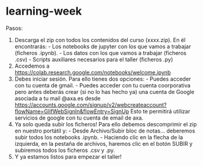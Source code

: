 # learning-week

Pasos:
  1. Descarga el zip con todos los contenidos del curso (xxxx.zip). En él encontrarás:
    - Los notebooks de jupyter con los que vamos a trabajar (ficheros .ipynb).
    - Los datos con los que vamos a trabajar (ficheros .csv)
    - Scripts auxiliares necesarios para el taller (ficheros .py)
  2. Accedemos a https://colab.research.google.com/notebooks/welcome.ipynb
  3. Debes iniciar sesión. Para ello tienes dos opciones:
    - Puedes acceder con tu cuenta de gmail.
    - Puedes acceder con tu cuenta coorporativa pero antes deberás crear (si no lo has hecho ya) una cuenta de Google asociada a tu mail @axa.es desde https://accounts.google.com/signup/v2/webcreateaccount?flowName=GlifWebSignIn&flowEntry=SignUp Esto te permitirá utilizar servicios de google con tu cuenta de email de axa.
  4. Ya solo queda subir los ficheros! Para ello debemos descomprimir el zip en nuestro portátil y:
    - Desde Archivo/Subir bloc de notas... deberemos subir todos los notebooks .ipynb.
    - Haciendo clic en la flecha de la izquierda, en la pestaña de archivos, haremos clic en el botón SUBIR y subiremos todos los ficheros .csv y .py.
  5. Y ya estamos listos para empezar el taller!
